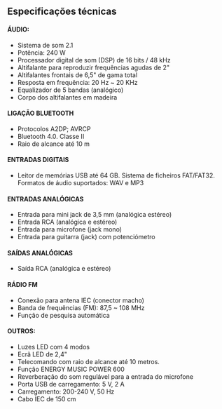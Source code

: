 ## Especificações técnicas

#### ÁUDIO:
- Sistema de som 2.1
- Potência: 240 W 
- Processador digital de som (DSP) de 16 bits / 48 kHz
- Altifalante para reproduzir frequências agudas de 2"
- Altifalantes frontais de 6,5" de gama total
- Resposta em frequência: 20 Hz ~ 20 KHz
- Equalizador de 5 bandas (analógico)
- Corpo dos altifalantes em madeira

#### LIGAÇÃO BLUETOOTH
- Protocolos A2DP; AVRCP
- Bluetooth 4.0. Classe II 
- Raio de alcance até 10 m

#### ENTRADAS DIGITAIS
- Leitor de memórias USB até 64 GB. Sistema de ficheiros FAT/FAT32. Formatos de áudio suportados: WAV e MP3

#### ENTRADAS ANALÓGICAS
- Entrada para mini jack de 3,5 mm (analógica estéreo)
- Entrada RCA (analógica e estéreo) 
- Entrada para microfone (jack mono) 
- Entrada para guitarra (jack) com potenciómetro

#### SAÍDAS ANALÓGICAS
- Saída RCA (analógica e estéreo)

#### RÁDIO FM
- Conexão para antena IEC (conector macho)
- Banda de frequências (FM): 87,5 ~ 108 MHz
- Função de pesquisa automática

#### OUTROS:
- Luzes LED com 4 modos
- Ecrã LED de 2,4"
- Telecomando com raio de alcance até 10 metros.
- Função ENERGY MUSIC POWER 600
- Reverberação do som regulável para a entrada do microfone 
- Porta USB de carregamento: 5 V, 2 A
- Carregamento: 200-240 V, 50 Hz
- Cabo IEC de 150 cm
